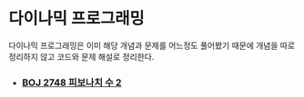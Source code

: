 # 다이나믹 프로그래밍

다이나믹 프로그래밍은 이미 해당 개념과 문제를 어느정도 풀어봤기 때문에 개념을 따로 정리하지 않고 코드와 문제 해설로 정리한다.

- ### [BOJ 2748 피보나치 수 2](https://github.com/jungtaeyong/alstudy2/blob/ty/SDS/예습/baekjoon%202748%20피보나치%20수%202.cpp)

